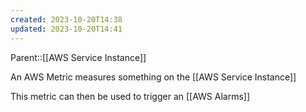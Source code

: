 ```yaml
---
created: 2023-10-20T14:38
updated: 2023-10-20T14:41
---
```

Parent::[[AWS Service Instance]]

An AWS Metric measures something on the [[AWS Service Instance]]

This metric can then be used to trigger an [[AWS Alarms]]
